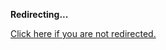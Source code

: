 <!DOCTYPE html>
<html>
<head>
<title>Redirecting...</title>
<link rel="canonical" href="http://blog.jle.im/entry/practical-fun-with-monads-introducing-monadplus.md"/>
<meta http-equiv="content-type" content="text/html; charset=utf-8" />
<meta http-equiv="refresh" content="0; url=#{destination_path}" />
</head>
<body>
  <p><strong>Redirecting...</strong></p>
  <p><a href='http://blog.jle.im/entry/practical-fun-with-monads-introducing-monadplus.md'>Click here if you are not redirected.</a></p>
  <script>
    document.location.href = "http://blog.jle.im/entry/practical-fun-with-monads-introducing-monadplus.md";
  </script>
</body>
</html>
